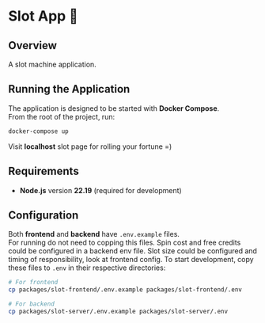 # Slot App 🎰

## Overview
A slot machine application.


## Running the Application

The application is designed to be started with **Docker Compose**.  
From the root of the project, run:

```bash
docker-compose up
```

Visit **localhost** slot page for rolling your fortune =)

## Requirements
- **Node.js** version **22.19** (required for development)


## Configuration

Both **frontend** and **backend** have `.env.example` files.  
For running do not need to copping this files.
Spin cost and free credits could be configured in a backend env file.
Slot size could be configured and timing of responsibility, look at frontend config.
To start development, copy these files to `.env` in their respective directories:
```bash
# For frontend
cp packages/slot-frontend/.env.example packages/slot-frontend/.env

# For backend
cp packages/slot-server/.env.example packages/slot-server/.env

```